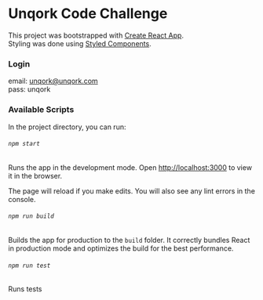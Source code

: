 # Unqork Code Challenge
This project was bootstrapped with [Create React App](https://github.com/facebookincubator/create-react-app).<br>
Styling was done using [Styled Components](https://www.styled-components.com/).<br>

### Login

email: unqork@unqork.com  
pass: unqork

### Available Scripts

In the project directory, you can run:

###### `npm start`

Runs the app in the development mode.
Open [http://localhost:3000](http://localhost:3000) to view it in the browser.

The page will reload if you make edits.
You will also see any lint errors in the console.

###### `npm run build`

Builds the app for production to the `build` folder.
It correctly bundles React in production mode and optimizes the build for the best performance.

###### `npm run test`
Runs tests
